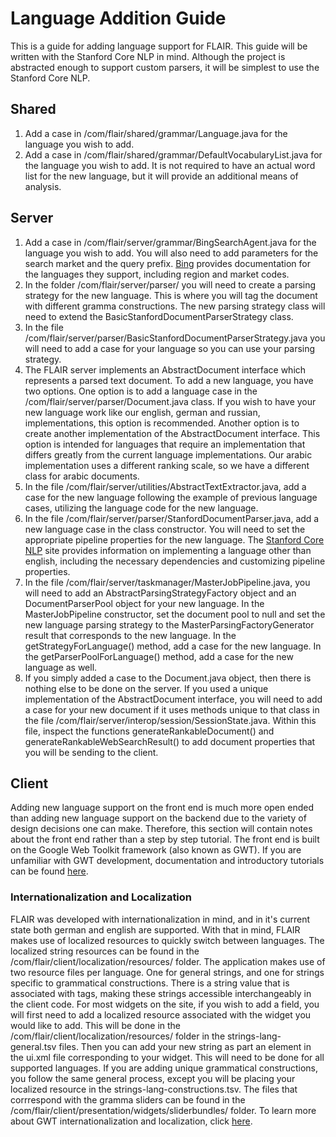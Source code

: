 # Language Addition Guide
This is a guide for adding language support for FLAIR. This guide will be written with the Stanford Core NLP in mind. Although the project is abstracted enough to support custom parsers, it will be simplest to use the Stanford Core NLP. 

## Shared
1. Add a case in /com/flair/shared/grammar/Language.java for the language you wish to add. 
2. Add a case in /com/flair/shared/grammar/DefaultVocabularyList.java for the language you wish to add. It is not required to have an actual word list for the new language, but it will provide an additional means of analysis. 

## Server 

1. Add a case in /com/flair/server/grammar/BingSearchAgent.java for the language you wish to add. You will also need to add parameters for the search market and the query prefix. [Bing](https://docs.microsoft.com/en-us/azure/cognitive-services/bing-web-search/language-support) provides documentation for the languages they support, including region and market codes.  
2. In the folder /com/flair/server/parser/ you will need to create a parsing strategy for the new language. This is where you will tag the document with different gramma constructions. The new parsing strategy class will need to extend the BasicStanfordDocumentParserStrategy class.
3. In the file /com/flair/server/parser/BasicStanfordDocumentParserStrategy.java you will need to add a case for your language so you can use your parsing strategy. 
4. The FLAIR server implements an AbstractDocument interface which represents a parsed text document. To add a new language, you have two options. One option is to add a language case in the /com/flair/server/parser/Document.java class. If you wish to have your new language work like our english, german and russian, implementations, this option is recommended. Another option is to create another implementation of the AbstractDocument interface. This option is intended for languages that require an implementation that differs greatly from the current language implementations. Our arabic implementation uses a different ranking scale, so we have a different class for arabic documents. 
5. In the file /com/flair/server/utilities/AbstractTextExtractor.java, add a case for the new language following the example of previous language cases, utilizing the language code for the new language.  
6. In the file /com/flair/server/parser/StanfordDocumentParser.java, add a new language case in the class constructor. You will need to set the appropriate pipeline properties for the new language. The [Stanford Core NLP](https://stanfordnlp.github.io/CoreNLP/index.html) site provides information on implementing a language other than english, including the necessary dependencies and customizing pipeline properties. 
7. In the file /com/flair/server/taskmanager/MasterJobPipeline.java, you will need to add an AbstractParsingStrategyFactory object and an DocumentParserPool object for your new language. In the MasterJobPipeline constructor, set the document pool to null and set the new language parsing strategy to the MasterParsingFactoryGenerator result that corresponds to the new language. In the getStrategyForLanguage() method, add a case for the new language. In the getParserPoolForLanguage() method, add a case for the new language as well. 
8. If you simply added a case to the Document.java object, then there is nothing else to be done on the server. If you used a unique implementation of the AbstractDocument interface, you will need to add a case for your new document if it uses methods unique to that class in the file /com/flair/server/interop/session/SessionState.java. Within this file, inspect the functions generateRankableDocument() and generateRankableWebSearchResult() to add document properties that you will be sending to the client.  

## Client
Adding new language support on the front end is much more open ended than adding new language support on the backend due to the variety of design decisions one can make. Therefore, this section will contain notes about the front end rather than a step by step tutorial. The front end is built on the Google Web Toolkit framework (also known as GWT). If you are unfamiliar with GWT development, documentation and introductory tutorials can be found [here](http://www.gwtproject.org/). 

### Internationalization and Localization 
FLAIR was developed with internationalization in mind, and in it's current state both german and english are supported. With that in mind, FLAIR makes use of localized resources to quickly switch between languages. The localized string resources can be found in the /com/flair/client/localization/resources/ folder. The application makes use of two resource files per language. One for general strings, and one for strings specific to grammatical constructions. There is a string value that is associated with tags, making these strings accessible interchangeably in the client code. For most widgets on the site, if you wish to add a field, you will first need to add a localized resource associated with the widget you would like to add. This will be done in the /com/flair/client/localization/resources/ folder in the strings-lang-general.tsv files. Then you can add your new string as part an element in the ui.xml file corresponding to your widget. This will need to be done for all supported languages. If you are adding unique grammatical constructions, you follow the same general process, except you will be placing your localized resource in the strings-lang-constructions.tsv. The files that corrrespond with the gramma sliders can be found in the /com/flair/client/presentation/widgets/sliderbundles/ folder. To learn more about GWT internationalization and localization, click [here](http://www.gwtproject.org/doc/latest/DevGuideI18n.html).